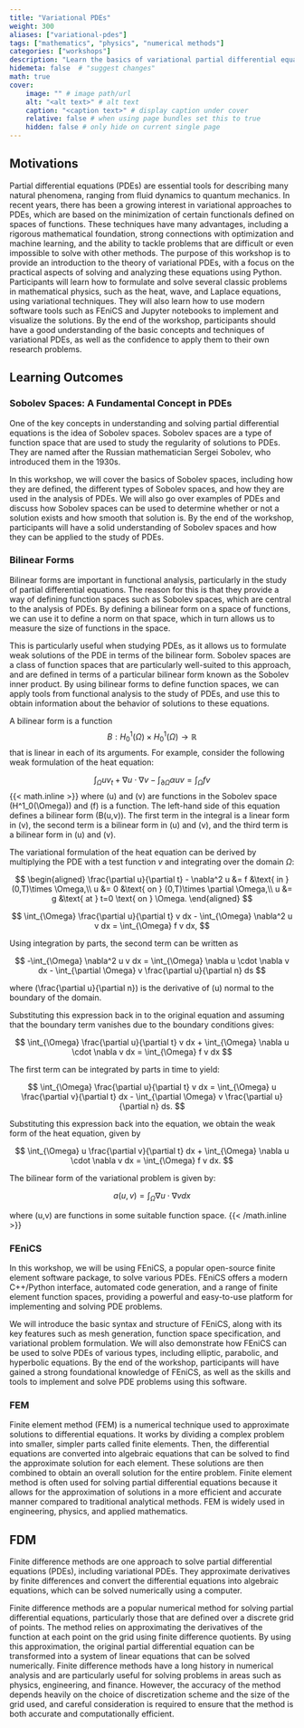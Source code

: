 ```yaml
---
title: "Variational PDEs"
weight: 300
aliases: ["variational-pdes"]
tags: ["mathematics", "physics", "numerical methods"]
categories: ["workshops"]
description: "Learn the basics of variational partial differential equations and their numerical solution. Understand the connection between functionals, the Euler-Lagrange equation, and PDEs. Gain familiarity with variational methods and the finite element method for the numerical solution of PDEs."
hidemeta: false  # "suggest changes"
math: true
cover:
    image: "" # image path/url
    alt: "<alt text>" # alt text
    caption: "<caption text>" # display caption under cover
    relative: false # when using page bundles set this to true
    hidden: false # only hide on current single page
---
```


## Motivations
Partial differential equations (PDEs) are essential tools for describing many natural phenomena, ranging from fluid dynamics to quantum mechanics.
In recent years, there has been a growing interest in variational approaches to PDEs, which are based on the minimization of certain functionals defined on spaces of functions.
These techniques have many advantages, including a rigorous mathematical foundation, strong connections with optimization and machine learning, and the ability to tackle problems that are difficult or even impossible to solve with other methods.
The purpose of this workshop is to provide an introduction to the theory of variational PDEs, with a focus on the practical aspects of solving and analyzing these equations using Python.
Participants will learn how to formulate and solve several classic problems in mathematical physics, such as the heat, wave, and Laplace equations, using variational techniques.
They will also learn how to use modern software tools such as FEniCS and Jupyter notebooks to implement and visualize the solutions. By the end of the workshop, participants should have a good understanding of the basic concepts and techniques of variational PDEs, as well as the confidence to apply them to their own research problems.

## Learning Outcomes

###  Sobolev Spaces: A Fundamental Concept in PDEs
One of the key concepts in understanding and solving partial differential equations is the idea of Sobolev spaces.
Sobolev spaces are a type of function space that are used to study the regularity of solutions to PDEs.
They are named after the Russian mathematician Sergei Sobolev, who introduced them in the 1930s.

In this workshop, we will cover the basics of Sobolev spaces, including how they are defined, the different types of Sobolev spaces, and how they are used in the analysis of PDEs.
We will also go over examples of PDEs and discuss how Sobolev spaces can be used to determine whether or not a solution exists and how smooth that solution is. By the end of the workshop, participants will have a solid understanding of Sobolev spaces and how they can be applied to the study of PDEs.


### Bilinear Forms
Bilinear forms are important in functional analysis, particularly in the study of partial differential equations. The reason for this is that they provide a way of defining function spaces such as Sobolev spaces, which are central to the analysis of PDEs. By defining a bilinear form on a space of functions, we can use it to define a norm on that space, which in turn allows us to measure the size of functions in the space. 

This is particularly useful when studying PDEs, as it allows us to formulate weak solutions of the PDE in terms of the bilinear form. Sobolev spaces are a class of function spaces that are particularly well-suited to this approach, and are defined in terms of a particular bilinear form known as the Sobolev inner product. By using bilinear forms to define function spaces, we can apply tools from functional analysis to the study of PDEs, and use this to obtain information about the behavior of solutions to these equations.


A bilinear form is a function $$B:H^1_0(\Omega) \times H^1_0(\Omega) \rightarrow \mathbb{R}$$ that is linear in each of its arguments. For example, consider the following weak formulation of the heat equation:

$$\int_\Omega u v_t + \nabla u \cdot \nabla v - \int_{\partial \Omega} \alpha u v = \int_\Omega f v$$
{{< math.inline >}}
where \(u\) and \(v\) are functions in the Sobolev space \(H^1_0(\Omega)\) and \(f\) is a function. The left-hand side of this equation defines a bilinear form \(B(u,v)\). The first term in the integral is a linear form in \(v\), the second term is a bilinear form in \(u\) and \(v\), and the third term is a bilinear form in \(u\) and \(v\).


The variational formulation of the heat equation can be derived by multiplying the PDE with a test function $v$ and integrating over the domain $\Omega$:

$$
\begin{aligned}
\frac{\partial u}{\partial t} - \nabla^2 u &= f &\text{ in } (0,T)\times \Omega,\\
u &= 0 &\text{ on } (0,T)\times \partial \Omega,\\
u &= g &\text{ at } t=0 \text{ on } \Omega.
\end{aligned}
$$

$$
\int_{\Omega} \frac{\partial u}{\partial t} v dx - \int_{\Omega} \nabla^2 u v dx = \int_{\Omega} f v dx,
$$

Using integration by parts, the second term can be written as

$$
-\int_{\Omega} \nabla^2 u v dx = \int_{\Omega} \nabla u \cdot \nabla v dx - \int_{\partial \Omega} v \frac{\partial u}{\partial n} ds
$$

where \(\frac{\partial u}{\partial n}\) is the derivative of \(u\) normal to the boundary of the domain. 

Substituting this expression back in to the original equation and assuming that the boundary term vanishes due to the boundary conditions gives:

$$
\int_{\Omega} \frac{\partial u}{\partial t} v dx + \int_{\Omega} \nabla u \cdot \nabla v dx = \int_{\Omega} f v dx
$$

The first term can be integrated by parts in time to yield:

$$
\int_{\Omega} \frac{\partial u}{\partial t} v dx = \int_{\Omega} u \frac{\partial v}{\partial t} dx - \int_{\partial \Omega} v \frac{\partial u}{\partial n} ds.
$$

Substituting this expression back into the equation, we obtain the weak form of the heat equation, given by

$$
\int_{\Omega} u \frac{\partial v}{\partial t} dx + \int_{\Omega} \nabla u \cdot \nabla v dx = \int_{\Omega} f v dx.
$$

The bilinear form of the variational problem is given by:

$$
a(u,v) = \int_{\Omega} \nabla u \cdot \nabla v dx
$$

where \(u,v\) are functions in some suitable function space. 
{{< /math.inline >}}
### FEniCS
In this workshop, we will be using FEniCS, a popular open-source finite element software package, to solve various PDEs.
FEniCS offers a modern C++/Python interface, automated code generation, and a range of finite element function spaces, providing a powerful and easy-to-use platform for implementing and solving PDE problems. 

We will introduce the basic syntax and structure of FEniCS, along with its key features such as mesh generation, function space specification, and variational problem formulation.
We will also demonstrate how FEniCS can be used to solve PDEs of various types, including elliptic, parabolic, and hyperbolic equations.
By the end of the workshop, participants will have gained a strong foundational knowledge of FEniCS, as well as the skills and tools to implement and solve PDE problems using this software.


### FEM

Finite element method (FEM) is a numerical technique used to approximate solutions to differential equations. It works by dividing a complex problem into smaller, simpler parts called finite elements. Then, the differential equations are converted into algebraic equations that can be solved to find the approximate solution for each element. These solutions are then combined to obtain an overall solution for the entire problem. Finite element method is often used for solving partial differential equations because it allows for the approximation of solutions in a more efficient and accurate manner compared to traditional analytical methods. FEM is widely used in engineering, physics, and applied mathematics.

## FDM

Finite difference methods are one approach to solve partial differential equations (PDEs), including variational PDEs. They approximate derivatives by finite differences and convert the differential equations into algebraic equations, which can be solved numerically using a computer.

Finite difference methods are a popular numerical method for solving partial differential equations, particularly those that are defined over a discrete grid of points. The method relies on approximating the derivatives of the function at each point on the grid using finite difference quotients. By using this approximation, the original partial differential equation can be transformed into a system of linear equations that can be solved numerically. Finite difference methods have a long history in numerical analysis and are particularly useful for solving problems in areas such as physics, engineering, and finance. However, the accuracy of the method depends heavily on the choice of discretization scheme and the size of the grid used, and careful consideration is required to ensure that the method is both accurate and computationally efficient.